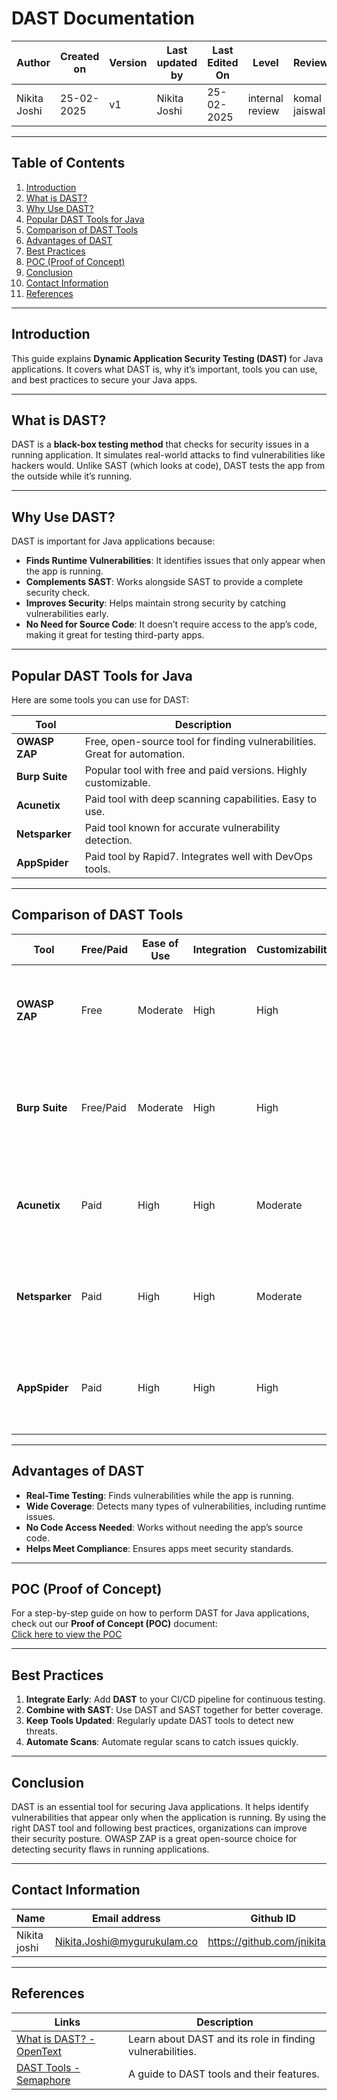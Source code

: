 # DAST Documentation



| **Author** | **Created on** | **Version** | **Last updated by**|**Last Edited On**|**Level** |**Reviewer** |
|------------|---------------------------|-------------|----------------|-----|-------------|-------------|
| Nikita Joshi|  25-02-2025           | v1         | Nikita Joshi    |25-02-2025    |  internal review | komal jaiswal | 

---

## Table of Contents
1. [Introduction](#introduction)
2. [What is DAST?](#what-is-dast)
3. [Why Use DAST?](#why-use-dast)
4. [Popular DAST Tools for Java](#popular-dast-tools-for-java)
5. [Comparison of DAST Tools](#comparison-of-dast-tools)
6. [Advantages of DAST](#advantages-of-dast)
7. [Best Practices](#best-practices)
8. [POC (Proof of Concept)](#poc)
9. [Conclusion](#conclusion)
10. [Contact Information](#contact-information)
11. [References](#references)

---

## Introduction
This guide explains **Dynamic Application Security Testing (DAST)** for Java applications. It covers what DAST is, why it’s important, tools you can use, and best practices to secure your Java apps.

---

## What is DAST?
DAST is a **black-box testing method** that checks for security issues in a running application. It simulates real-world attacks to find vulnerabilities like hackers would. Unlike SAST (which looks at code), DAST tests the app from the outside while it’s running.

---

## Why Use DAST?
DAST is important for Java applications because:
- **Finds Runtime Vulnerabilities**: It identifies issues that only appear when the app is running.
- **Complements SAST**: Works alongside SAST to provide a complete security check.
- **Improves Security**: Helps maintain strong security by catching vulnerabilities early.
- **No Need for Source Code**: It doesn’t require access to the app’s code, making it great for testing third-party apps.

---

## Popular DAST Tools for Java
Here are some tools you can use for DAST:

| **Tool**          | **Description**                                                                 |
|--------------------|---------------------------------------------------------------------------------|
| **OWASP ZAP**      | Free, open-source tool for finding vulnerabilities. Great for automation.       |
| **Burp Suite**     | Popular tool with free and paid versions. Highly customizable.                  |
| **Acunetix**       | Paid tool with deep scanning capabilities. Easy to use.                         |
| **Netsparker**     | Paid tool known for accurate vulnerability detection.                           |
| **AppSpider**      | Paid tool by Rapid7. Integrates well with DevOps tools.                         |

---


## Comparison of DAST Tools

| **Tool**       | **Free/Paid** | **Ease of Use** | **Integration** | **Customizability** | **Accuracy** | **Best For**                                                                 |
|-----------------|---------------|------------------|------------------|----------------------|--------------|------------------------------------------------------------------------------|
| **OWASP ZAP**  | Free          | Moderate         | High             | High                 | High         | **Developers** needing a free, open-source tool for basic to advanced scans. |
| **Burp Suite** | Free/Paid     | Moderate         | High             | High                 | High         | **Security experts** requiring advanced features like intercepting proxies.  |
| **Acunetix**   | Paid          | High             | High             | Moderate             | Very High    | **Teams** wanting fast, accurate scans with minimal setup.                  |
| **Netsparker** | Paid          | High             | High             | Moderate             | Very High    | **Enterprises** needing high accuracy and compliance reporting.             |
| **AppSpider**  | Paid          | High             | High             | High                 | High         | **DevOps teams** focusing on CI/CD integration and automation.              |

___
## Advantages of DAST
- **Real-Time Testing**: Finds vulnerabilities while the app is running.
- **Wide Coverage**: Detects many types of vulnerabilities, including runtime issues.
- **No Code Access Needed**: Works without needing the app’s source code.
- **Helps Meet Compliance**: Ensures apps meet security standards.

---

## POC (Proof of Concept)
For a step-by-step guide on how to perform DAST for Java applications, check out our **Proof of Concept (POC)** document:  
[Click here to view the POC]()

---

## Best Practices
1. **Integrate Early**: Add **DAST** to your CI/CD pipeline for continuous testing.
2. **Combine with SAST**: Use DAST and SAST together for better coverage.
3. **Keep Tools Updated**: Regularly update DAST tools to detect new threats.
4. **Automate Scans**: Automate regular scans to catch issues quickly.


---

## Conclusion

DAST is an essential tool for securing Java applications. It helps identify vulnerabilities that appear only when the application is running. By using the right DAST tool and following best practices, organizations can improve their security posture. OWASP ZAP is a great open-source choice for detecting security flaws in running applications.

---

## **Contact Information**


| **Name** | **Email address**            | **Github ID**
|----------|-------------------------------|-------------------|
| Nikita joshi    | Nikita.Joshi@mygurukulam.co    | https://github.com/jnikita19  |

---

## References

| **Links** | **Description** |
|-----------|-----------------|
| [What is DAST? - OpenText](https://www.opentext.com/en-gb/what-is/dast) | Learn about DAST and its role in finding vulnerabilities. |
| [DAST Tools - Semaphore](https://semaphoreci.medium.com/dynamic-application-security-testing-dast-tools-are-tools-used-to-identify-vulnerabilities-in-affe2fd9e3c1) | A guide to DAST tools and their features. |





